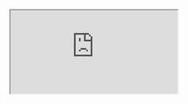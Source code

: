 <iframe src="https://r4wd0g.github.io/resume/" 


onload="this.style.height=(this.contentWindow.document.body.scrollHeight+20)+'px';this.style.width=(this.contentWindow.document.body.scrollHeight+20)+'px';"></iframe>